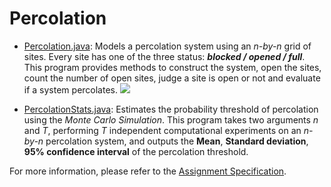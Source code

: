 # Percolation
* [Percolation.java](https://github.com/neekoleung/coursera-algorithms-by-princeton/blob/master/percolation/Percolation.java): Models a percolation system using an *n-by-n* grid of sites. Every site has one of the three status: __*blocked / opened / full*__. This program provides methods to construct the system, open the sites, count the number of open sites, judge a site is open or not and evaluate if a system percolates. 
![](https://res.cloudinary.com/dvrxfispp/image/upload/v1579264485/Blog/Coursera-Algorithm1-1/part1-week1-1_xbi11a.png)

* [PercolationStats.java](https://github.com/neekoleung/coursera-algorithms-by-princeton/blob/master/percolation/PercolationStats.java): Estimates the probability threshold of percolation using the *Monte Carlo Simulation*. This program takes two arguments *n* and *T*, performing *T* independent computational experiments on an *n-by-n* percolation system, and outputs the __Mean__, __Standard deviation__, __95% confidence interval__ of the percolation threshold.



For more information, please refer to the [Assignment Specification](https://coursera.cs.princeton.edu/algs4/assignments/percolation/specification.php).
